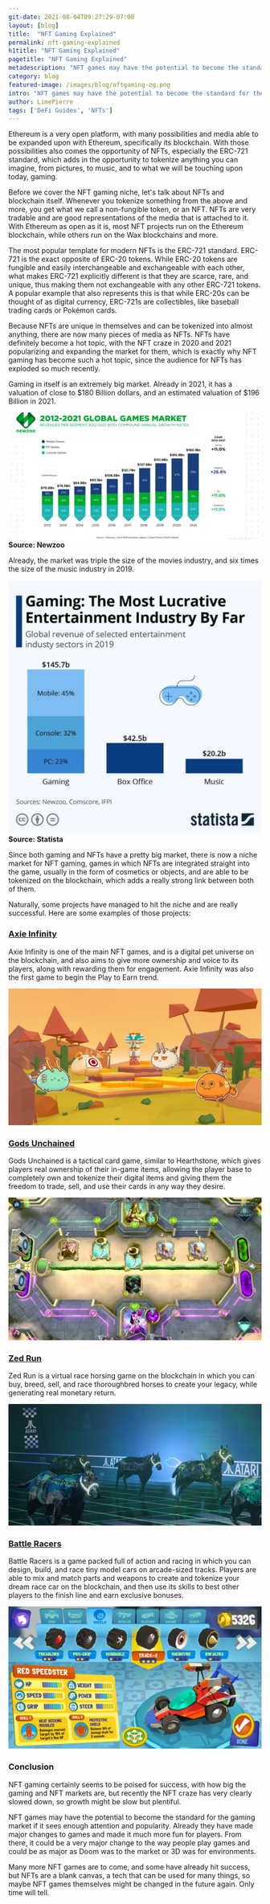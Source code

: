 ```yaml
---
git-date: 2021-08-04T09:27:29-07:00
layout: [blog]
title:  "NFT Gaming Explained"
permalink: nft-gaming-explained
h1title: "NFT Gaming Explained"
pagetitle: "NFT Gaming Explained"
metadescription: "NFT games may have the potential to become the standard for the gaming market if it sees enough attention and popularity"
category: blog
featured-image: /images/blog/nftgaming-og.png
intro: "NFT games may have the potential to become the standard for the gaming market if it sees enough attention and popularity"
author: LimePierre
tags: ['DeFi Guides', 'NFTs']
---
```


Ethereum is a very open platform, with many possibilities and media able to be expanded upon with Ethereum, specifically its blockchain. With those possibilities also comes the opportunity of NFTs, especially the ERC-721 standard, which adds in the opportunity to tokenize anything you can imagine, from pictures, to music, and to what we will be touching upon today, gaming.

Before we cover the NFT gaming niche, let's talk about NFTs and blockchain itself. Whenever you tokenize something from the above and more, you get what we call a non-fungible token, or an NFT. NFTs are very tradable and are good representations of the media that is attached to it. With Ethereum as open as it is, most NFT projects run on the Ethereum blockchain, while others run on the Wax blockchains and more.

The most popular template for modern NFTs is the ERC-721 standard. ERC-721 is the exact opposite of ERC-20 tokens. While ERC-20 tokens are fungible and easily interchangeable and exchangeable with each other, what makes ERC-721 explicitly different is that they are scarce, rare, and unique, thus making them not exchangeable with any other ERC-721 tokens. A popular example that also represents this is that while ERC-20s can be thought of as digital currency,  ERC-721s are collectibles, like baseball trading cards or Pokémon cards.

Because NFTs are unique in themselves and can be tokenized into almost anything, there are now many pieces of media as NFTs. NFTs have definitely become a hot topic, with the NFT craze in 2020 and 2021 popularizing and expanding the market for them, which is exactly why NFT gaming has become such a hot topic, since the audience for NFTs has exploded so much recently.

Gaming in itself is an extremely big market. Already in 2021, it has a valuation of close to $180 Billion dollars, and an estimated valuation of $196 Billion in 2021.


![](/images/blog/nft-gaming-explained/image1.webp)
**Source: Newzoo**

Already, the market was triple the size of the movies industry, and six times the size of the music industry in 2019.

![](/images/blog/nft-gaming-explained/image2.webp)
**Source: Statista**

Since both gaming and NFTs have a pretty big market, there is now a niche market for NFT gaming, games in which NFTs are integrated straight into the game, usually in the form of cosmetics or objects, and are able to be tokenized on the blockchain, which adds a really strong link between both of them.

Naturally, some projects have managed to hit the niche and are really successful. Here are some examples of those projects:

### [Axie Infinity](https://axieinfinity.com/)

Axie Infinity is one of the main NFT games, and is a digital pet universe on the blockchain, and also aims to give more ownership and voice to its players, along with rewarding them for engagement. Axie Infinity was also the first game to begin the Play to Earn trend.

![](/images/blog/nft-gaming-explained/image3.webp)


### [Gods Unchained](https://www.godsunchained.com/)

Gods Unchained is a tactical card game, similar to Hearthstone, which gives players real ownership of their in-game items, allowing the player base to completely own and tokenize their digital items and giving them the freedom to trade, sell, and use their cards in any way they desire.

![](/images/blog/nft-gaming-explained/image4.webp)


### [Zed Run](zed.run)

Zed Run is a virtual race horsing game on the blockchain in which you can buy, breed, sell, and race thoroughbred horses to create your legacy, while generating real monetary return.

![](/images/blog/nft-gaming-explained/image5.webp)


### [Battle Racers](https://battleracers.io/)

Battle Racers is a game packed full of action and racing in which you can design, build, and race tiny model cars on arcade-sized tracks. Players are able to mix and match parts and weapons to create and tokenize your dream race car on the blockchain, and then use its skills to best other players to the finish line and earn exclusive bonuses.

![](/images/blog/nft-gaming-explained/image6.webp)


### Conclusion

NFT gaming certainly seems to be poised for success, with how big the gaming and NFT markets are, but recently the NFT craze has very clearly slowed down, so growth might be slow but plentiful.

NFT games may have the potential to become the standard for the gaming market if it sees enough attention and popularity. Already they have made major changes to games and made it much more fun for players. From there, it could be a very major change to the way people play games and could be as major as Doom was to the market or 3D was for environments.

Many more NFT games are to come, and some have already hit success, but NFTs are a blank canvas, a tech that can be used for many things, so maybe NFT games themselves might be changed in the future again. Only time will tell.
